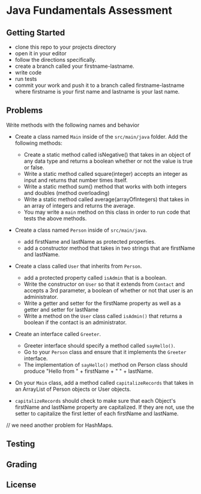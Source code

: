 # Java Fundamentals Assessment

## Getting Started
    
- clone this repo to your projects directory
- open it in your editor
- follow the directions specifically.
- create a branch called your firstname-lastname.
- write code
- run tests
- commit your work and push it to a branch called firstname-lastname where firstname is your first name and lastname is your last name.

## Problems

Write methods with the following names and behavior

- Create a class named `Main` inside of the `src/main/java` folder. Add the following methods:
    - Create a static method called isNegative() that takes in an object of any data type and returns a boolean whether or not the value is true or false. 
    - Write a static method called square(integer) accepts an integer as input and returns that number times itself.  
    - Write a static method sum() method that works with both integers and doubles (method overloading)
    - Write a static method called average(arrayOfIntegers) that takes in an array of integers and returns the average.
    - You may write a `main` method on this class in order to run code that tests the above methods.
 
- Create a class named `Person` inside of `src/main/java`.
   - add firstName and lastName as protected properties.
   - add a constructor method that takes in two strings that are firstName and lastName.
   
- Create a class called `User` that inherits from `Person`.
    - add a protected property called `isAdmin` that is a boolean.
    - Write the constructor on `User` so that it extends from `Contact` and accepts a 3rd parameter, a boolean of whether or not that user is an administrator.
    - Write a getter and setter for the firstName property as well as a getter and setter for lastName
    - Write a method on the `User` class called `isAdmin()` that returns a boolean if the contact is an administrator.

- Create an interface called `Greeter`. 
    - Greeter interface should specify a method called `sayHello()`.
    - Go to your `Person` class and ensure that it implements the `Greeter` interface.
    - The implementation of `sayHello()` method on Person class should produce "Hello from " + firstName + " " + lastName.
     
- On your `Main` class, add a method called `capitalizeRecords` that takes in an ArrayList of Person objects or User objects.
- `capitalizeRecords` should check to make sure that each Object's firstName and lastName property are capitalized. If they are not, use the setter to capitalize the first letter of each firstName and lastName. 

// we need another problem for HashMaps.

## Testing
 
## Grading

## License